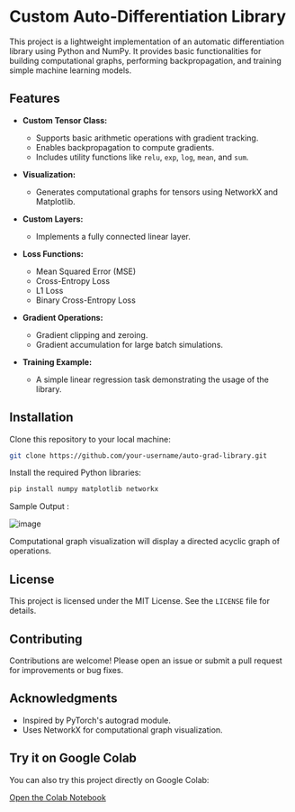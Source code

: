 
# Custom Auto-Differentiation Library

This project is a lightweight implementation of an automatic differentiation library using Python and NumPy. It provides basic functionalities for building computational graphs, performing backpropagation, and training simple machine learning models.

## Features

- **Custom Tensor Class:**
  - Supports basic arithmetic operations with gradient tracking.
  - Enables backpropagation to compute gradients.
  - Includes utility functions like `relu`, `exp`, `log`, `mean`, and `sum`.

- **Visualization:**
  - Generates computational graphs for tensors using NetworkX and Matplotlib.

- **Custom Layers:**
  - Implements a fully connected linear layer.

- **Loss Functions:**
  - Mean Squared Error (MSE)
  - Cross-Entropy Loss
  - L1 Loss
  - Binary Cross-Entropy Loss

- **Gradient Operations:**
  - Gradient clipping and zeroing.
  - Gradient accumulation for large batch simulations.

- **Training Example:**
  - A simple linear regression task demonstrating the usage of the library.

## Installation

Clone this repository to your local machine:

```bash
git clone https://github.com/your-username/auto-grad-library.git
```

Install the required Python libraries:

```bash
pip install numpy matplotlib networkx
```

Sample Output :

![image](https://github.com/user-attachments/assets/59bbdeef-7eb4-4d0f-b18e-75018c62a51e)

Computational graph visualization will display a directed acyclic graph of operations.

## License

This project is licensed under the MIT License. See the `LICENSE` file for details.

## Contributing

Contributions are welcome! Please open an issue or submit a pull request for improvements or bug fixes.

## Acknowledgments

- Inspired by PyTorch's autograd module.
- Uses NetworkX for computational graph visualization.

## Try it on Google Colab

You can also try this project directly on Google Colab:

[Open the Colab Notebook](https://colab.research.google.com/drive/1FUl4ixJUDEJVMJSypOKOwq83VijQy6GN)
```

